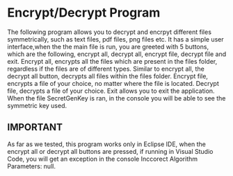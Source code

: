 # Encrypt/Decrypt Program
The following program allows you to decrypt and encrpyt different files symmetrically, such as text files, pdf files, png files etc. It has a simple user interface,when the the main file is run, you are greeted with 5 buttons, which are the following, encrypt all, decrypt all, encrypt file, decrypt file and exit. 
Encrypt all, encrypts all the files which are present in the files folder, regardless if the files are of different types.
Similar to encrypt all, the decrypt all button, decrypts all files within the files folder. 
Encrypt file, encrypts a file of your choice, no matter where the file is located.
Decrypt file, decrypts a file of your choice.
Exit allows you to exit the application.
When the file SecretGenKey is ran, in the console you will be able to see the symmetric key used.
## IMPORTANT
As far as we tested, this program works only in Eclipse IDE, when the encrypt all or decrypt all buttons are pressed, if running in Visual Studio Code, you will get an exception in the console Inccorect Algorithm Parameters: null.
